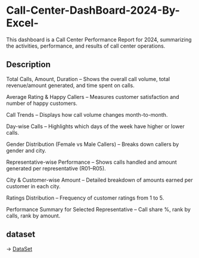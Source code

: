 # Call-Center-DashBoard-2024-By-Excel-
This dashboard is a Call Center Performance Report for 2024, summarizing the activities, performance, and results of call center operations.
## Description
Total Calls, Amount, Duration – Shows the overall call volume, total revenue/amount generated, and time spent on calls.

Average Rating & Happy Callers – Measures customer satisfaction and number of happy customers.

Call Trends – Displays how call volume changes month-to-month.

Day-wise Calls – Highlights which days of the week have higher or lower calls.

Gender Distribution (Female vs Male Callers) – Breaks down callers by gender and city.

Representative-wise Performance – Shows calls handled and amount generated per representative (R01–R05).

City & Customer-wise Amount – Detailed breakdown of amounts earned per customer in each city.

Ratings Distribution – Frequency of customer ratings from 1 to 5.

Performance Summary for Selected Representative – Call share %, rank by calls, rank by amount.
## dataset
-> <a href="Copy of 07.sample-data-excel-portfolio-project123454567.xlsx">DataSet</a>
